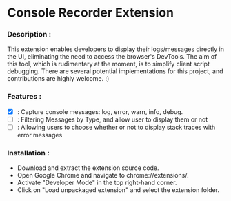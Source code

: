 # Console Recorder Extension

### Description :

This extension enables developers to display their logs/messages directly in the UI, eliminating the need to access the browser's DevTools.
The aim of this tool, which is rudimentary at the moment, is to simplify client script debugging. 
There are several potential implementations for this project, and contributions are highly welcome. :) 

### Features :

- [x] : Capture console messages: log, error, warn, info, debug.
- [ ] : Filtering Messages by Type, and allow user to display them or not
- [ ] : Allowing users to choose whether or not to display stack traces with error messages 

### Installation :

- Download and extract the extension source code.
- Open Google Chrome and navigate to chrome://extensions/.
- Activate "Developer Mode" in the top right-hand corner.
- Click on "Load unpackaged extension" and select the extension folder.

